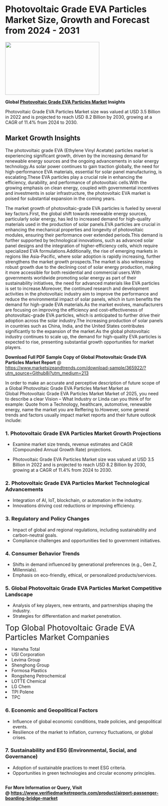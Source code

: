 <H1>Photovoltaic Grade EVA Particles Market Size, Growth and Forecast from 2024 - 2031</H1><img class="aligncenter size-medium wp-image-584254" src="https://thirdeyenews.in/wp-content/uploads/2024/09/Global-Market-Research-300x168.jpeg" alt="" width="300" height="168" /><p><strong>Global&nbsp;<a href="https://www.marketsizeandtrends.com/download-sample/365922/?utm_source=Github8j?utm_medium=213">Photovoltaic Grade EVA Particles Market</a> Insights</strong></p><p>Photovoltaic Grade EVA Particles Market size was valued at USD 3.5 Billion in 2022 and is projected to reach USD 8.2 Billion by 2030, growing at a CAGR of 11.4% from 2024 to 2030.</p><p><h2>Market Growth Insights</h2> <p>The photovoltaic grade EVA (Ethylene Vinyl Acetate) particles market is experiencing significant growth, driven by the increasing demand for renewable energy sources and the ongoing advancements in solar energy technology.As solar power continues to gain traction globally, the need for high-performance EVA materials, essential for solar panel manufacturing, is escalating.These EVA particles play a crucial role in enhancing the efficiency, durability, and performance of photovoltaic cells.With the growing emphasis on clean energy, coupled with governmental incentives and investments in solar infrastructure, the photovoltaic EVA market is poised for substantial expansion in the coming years.</p> <p>The market growth of photovoltaic-grade EVA particles is fueled by several key factors.First, the global shift towards renewable energy sources, particularly solar energy, has led to increased demand for high-quality materials used in the production of solar panels.EVA particles are crucial in enhancing the mechanical properties and longevity of photovoltaic modules, ensuring their performance over extended periods.This demand is further supported by technological innovations, such as advanced solar panel designs and the integration of higher-efficiency cells, which require specialized EVA formulations.Additionally, the rise of emerging markets in regions like Asia-Pacific, where solar adoption is rapidly increasing, further strengthens the market growth prospects.The market is also witnessing robust growth due to the declining cost of solar energy production, making it more accessible for both residential and commercial users.With governments worldwide promoting solar energy as part of their sustainability initiatives, the need for advanced materials like EVA particles is set to increase.Moreover, the continued research and development activities in the photovoltaic industry aim to improve the performance and reduce the environmental impact of solar panels, which in turn benefits the demand for high-grade EVA materials.As the market evolves, manufacturers are focusing on improving the efficiency and cost-effectiveness of photovoltaic-grade EVA particles, which is anticipated to further drive their adoption across the solar industry.The increasing production of solar panels in countries such as China, India, and the United States contributes significantly to the expansion of the market.As the global photovoltaic industry continues to scale up, the demand for high-quality EVA particles is expected to rise, presenting substantial growth opportunities for market players.<p><span class=""><strong>Download Full PDF Sample Copy of Global Photovoltaic Grade EVA Particles Market Report</strong> @ <a href="https://www.marketsizeandtrends.com/download-sample/365922/?utm_source=Github8j?utm_medium=213" target="_blank">https://www.marketsizeandtrends.com/download-sample/365922/?utm_source=Github8j?utm_medium=213</a></span></p><p>In order to make an accurate and perceptive description of future scope of a Global&nbsp;Photovoltaic Grade EVA Particles Market Market as Global&nbsp;Photovoltaic Grade EVA Particles Market Market of 2025, you need to describe a clear Vision &ndash; What Industry or Linda can you think of for example: Quote from a Technology, healthcare, automotive, renewable energy, name the market you are Reffering to.However, some general trends and factors usually impact market reports and their future outlook include:</p><h3>1.&nbsp;<strong>Photovoltaic Grade EVA Particles Market Growth Projections</strong></h3><ul><li>Examine market size trends, revenue estimates and CAGR (Compounded Annual Growth Rate) projections.</li><li><p>Photovoltaic Grade EVA Particles Market size was valued at USD 3.5 Billion in 2022 and is projected to reach USD 8.2 Billion by 2030, growing at a CAGR of 11.4% from 2024 to 2030.</p></li></ul><h3>2.&nbsp;<strong>Photovoltaic Grade EVA Particles Market Technological Advancements</strong></h3><ul><li>Integration of AI, IoT, blockchain, or automation in the industry.</li><li>Innovations driving cost reductions or improving efficiency.</li></ul><h3>3.&nbsp;<strong>Regulatory and Policy Changes</strong></h3><ul><li>Impact of global and regional regulations, including sustainability and carbon-neutral goals.</li><li>Compliance challenges and opportunities tied to government initiatives.</li></ul><h3>4.&nbsp;<strong>Consumer Behavior Trends</strong></h3><ul><li>Shifts in demand influenced by generational preferences (e.g., Gen Z, Millennials).</li><li>Emphasis on eco-friendly, ethical, or personalized products/services.</li></ul><h3>5.&nbsp;<strong>Global Photovoltaic Grade EVA Particles Market Competitive Landscape</strong></h3><ul><li>Analysis of key players, new entrants, and partnerships shaping the industry.</li><li>Strategies for differentiation and market penetration.</li></ul><p data-pm-slice="1 1 []"><span style="color: inherit; font-family: inherit; font-size: 25px;">Top Global Photovoltaic Grade EVA Particles Market Companies</span></p><div class="" data-test-id=""><p><li>Hanwha Total</li><li> USI Corporation</li><li> Levima Group</li><li> Shenghong Group</li><li> Formosa Plastics</li><li> Rongsheng Petrochemical</li><li> LOTTE Chemical</li><li> LG Chem</li><li> TPI Polene</li><li> TPC</li></p></div><h3>6.&nbsp;<strong>Economic and Geopolitical Factors</strong></h3><ul><li>Influence of global economic conditions, trade policies, and geopolitical events.</li><li>Resilience of the market to inflation, currency fluctuations, or global crises.</li></ul><h3>7.&nbsp;<strong>Sustainability and ESG (Environmental, Social, and Governance)</strong></h3><ul><li>Adoption of sustainable practices to meet ESG criteria.</li><li>Opportunities in green technologies and circular economy principles.</li></ul><h2><strong style="font-size: 14px;">For More Information or Query, Visit @&nbsp;</strong><a style="background-color: #ffffff; font-size: 14px;" href="https://www.marketsizeandtrends.com/report/photovoltaic-grade-eva-particles-market/" target="_blank">https://www.verifiedmarketreports.com/product/airport-passenger-boarding-bridge-market</a></h2>